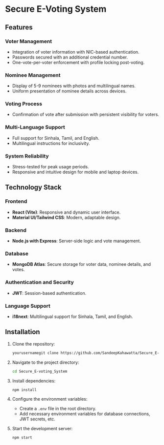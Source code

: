 # Secure E-Voting System

## Features

### Voter Management

- Integration of voter information with NIC-based authentication.
- Passwords secured with an additional credential number.
- One-vote-per-voter enforcement with profile locking post-voting.

### Nominee Management

- Display of 5-9 nominees with photos and multilingual names.
- Uniform presentation of nominee details across devices.

### Voting Process

- Confirmation of vote after submission with persistent visibility for voters.

### Multi-Language Support

- Full support for Sinhala, Tamil, and English.
- Multilingual instructions for inclusivity.

### System Reliability

- Stress-tested for peak usage periods.
- Responsive and intuitive design for mobile and laptop devices.

## Technology Stack

### Frontend

- **React (Vite)**: Responsive and dynamic user interface.
- **Material UI/Tailwind CSS**: Modern, adaptable design.

### Backend

- **Node.js with Express**: Server-side logic and vote management.

### Database

- **MongoDB Atlas**: Secure storage for voter data, nominee details, and votes.

### Authentication and Security

- **JWT**: Session-based authentication.

### Language Support

- **i18next**: Multilingual support for Sinhala, Tamil, and English.

## Installation

1. Clone the repository:

   ```bash
   yourusernamegit clone https://github.com/SandeepKahawatta/Secure_E-voting_System.git
   ```

2. Navigate to the project directory:

   ```bash
   cd Secure_E-voting_System
   ```

3. Install dependencies:

   ```bash
   npm install
   ```

4. Configure the environment variables:

   - Create a `.env` file in the root directory.
   - Add necessary environment variables for database connections, JWT secrets, etc.

5. Start the development server:

   ```bash
   npm start
   ```

